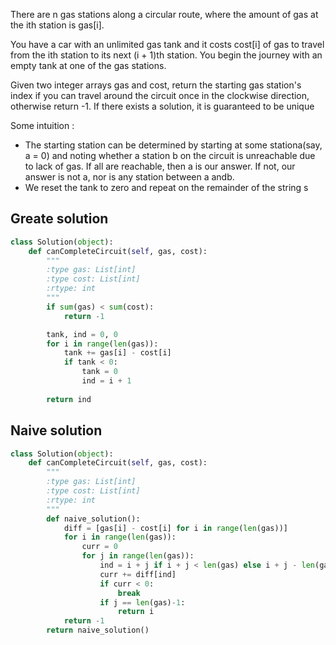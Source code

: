 There are n gas stations along a circular route, where the amount of gas at the ith station is gas[i].

You have a car with an unlimited gas tank and it costs cost[i] of gas to travel from the ith station to its next (i + 1)th station. You begin the journey with an empty tank at one of the gas stations.

Given two integer arrays gas and cost, return the starting gas station's index if you can travel around the circuit once in the clockwise direction, otherwise return -1. If there exists a solution, it is guaranteed to be unique

Some intuition : 
- The starting station can be determined by starting at some stationa(say, a = 0) and noting whether a station b on the circuit is unreachable due to lack of gas. If all are reachable, then a is our answer. If not, our answer is not a, nor is any station between a andb.
- We reset the tank to zero and repeat on the remainder of the string s

## Greate solution

```Python
class Solution(object):
    def canCompleteCircuit(self, gas, cost):
        """
        :type gas: List[int]
        :type cost: List[int]
        :rtype: int
        """
        if sum(gas) < sum(cost):
            return -1

        tank, ind = 0, 0
        for i in range(len(gas)):
            tank += gas[i] - cost[i]
            if tank < 0:
                tank = 0
                ind = i + 1
        
        return ind
```



## Naive solution

```Python
class Solution(object):
    def canCompleteCircuit(self, gas, cost):
        """
        :type gas: List[int]
        :type cost: List[int]
        :rtype: int
        """
        def naive_solution():
            diff = [gas[i] - cost[i] for i in range(len(gas))]
            for i in range(len(gas)):
                curr = 0
                for j in range(len(gas)):
                    ind = i + j if i + j < len(gas) else i + j - len(gas)
                    curr += diff[ind]
                    if curr < 0:
                        break
                    if j == len(gas)-1:
                        return i
            return -1
        return naive_solution()
```
